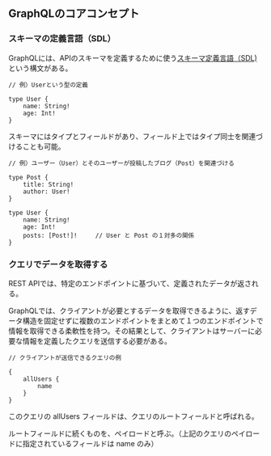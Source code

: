 ## GraphQLのコアコンセプト

### スキーマの定義言語（SDL）

GraphQLには、APIのスキーマを定義するために使う[スキーマ定義言語（SDL)](https://github.com/DaisukeKarasawa/graphql-prc/blob/main/schema-definition-language/READNE.md)という構文がある。

```
// 例）Userという型の定義

type User {
    name: String!
    age: Int!
}
```

スキーマにはタイプとフィールドがあり、フィールド上ではタイプ同士を関連づけることも可能。

```
// 例）ユーザー（User）とそのユーザーが投稿したブログ（Post）を関連づける

type Post {
    title: String!
    author: User!
}

type User {
    name: String!
    age: Int!
    posts: [Post!]!     // User と Post の１対多の関係
}
```

###  クエリでデータを取得する

REST APIでは、特定のエンドポイントに基づいて、定義されたデータが返される。

GraphQLでは、クライアントが必要とするデータを取得できるように、返すデータ構造を固定せずに複数のエンドポイントをまとめて１つのエンドポイントで情報を取得できる柔軟性を持つ。その結果として、クライアントはサーバーに必要な情報を定義したクエリを送信する必要がある。

```
// クライアントが送信できるクエリの例

{
    allUsers {
        name
    }
}
```

このクエリの allUsers フィールドは、クエリのルートフィールドと呼ばれる。

ルートフィールドに続くものを、ペイロードと呼ぶ。（上記のクエリのペイロードに指定されているフィールドは name のみ）

